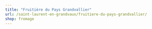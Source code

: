 ```yaml
---
title: "Fruitière du Pays Grandvallier"
url: /saint-laurent-en-grandvaux/fruitiere-du-pays-grandvallier/
shop: fromage
---
```

